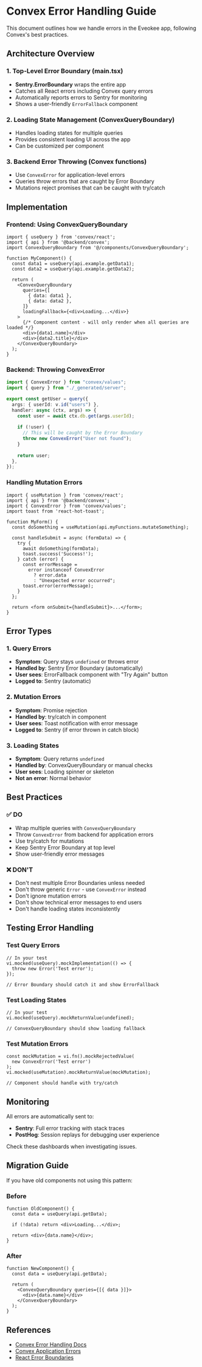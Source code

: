 # Convex Error Handling Guide

This document outlines how we handle errors in the Eveokee app, following Convex's best practices.

## Architecture Overview

### 1. **Top-Level Error Boundary** (main.tsx)
- **Sentry.ErrorBoundary** wraps the entire app
- Catches all React errors including Convex query errors
- Automatically reports errors to Sentry for monitoring
- Shows a user-friendly `ErrorFallback` component

### 2. **Loading State Management** (ConvexQueryBoundary)
- Handles loading states for multiple queries
- Provides consistent loading UI across the app
- Can be customized per component

### 3. **Backend Error Throwing** (Convex functions)
- Use `ConvexError` for application-level errors
- Queries throw errors that are caught by Error Boundary
- Mutations reject promises that can be caught with try/catch

## Implementation

### Frontend: Using ConvexQueryBoundary

```tsx
import { useQuery } from 'convex/react';
import { api } from '@backend/convex';
import ConvexQueryBoundary from '@/components/ConvexQueryBoundary';

function MyComponent() {
  const data1 = useQuery(api.example.getData1);
  const data2 = useQuery(api.example.getData2);

  return (
    <ConvexQueryBoundary 
      queries={[
        { data: data1 },
        { data: data2 },
      ]}
      loadingFallback={<div>Loading...</div>}
    >
      {/* Component content - will only render when all queries are loaded */}
      <div>{data1.name}</div>
      <div>{data2.title}</div>
    </ConvexQueryBoundary>
  );
}
```

### Backend: Throwing ConvexError

```typescript
import { ConvexError } from "convex/values";
import { query } from "./_generated/server";

export const getUser = query({
  args: { userId: v.id("users") },
  handler: async (ctx, args) => {
    const user = await ctx.db.get(args.userId);
    
    if (!user) {
      // This will be caught by the Error Boundary
      throw new ConvexError("User not found");
    }
    
    return user;
  },
});
```

### Handling Mutation Errors

```tsx
import { useMutation } from 'convex/react';
import { api } from '@backend/convex';
import { ConvexError } from 'convex/values';
import toast from 'react-hot-toast';

function MyForm() {
  const doSomething = useMutation(api.myFunctions.mutateSomething);

  const handleSubmit = async (formData) => {
    try {
      await doSomething(formData);
      toast.success('Success!');
    } catch (error) {
      const errorMessage =
        error instanceof ConvexError
          ? error.data
          : "Unexpected error occurred";
      toast.error(errorMessage);
    }
  };

  return <form onSubmit={handleSubmit}>...</form>;
}
```

## Error Types

### 1. Query Errors
- **Symptom**: Query stays `undefined` or throws error
- **Handled by**: Sentry Error Boundary (automatically)
- **User sees**: ErrorFallback component with "Try Again" button
- **Logged to**: Sentry (automatic)

### 2. Mutation Errors
- **Symptom**: Promise rejection
- **Handled by**: try/catch in component
- **User sees**: Toast notification with error message
- **Logged to**: Sentry (if error thrown in catch block)

### 3. Loading States
- **Symptom**: Query returns `undefined`
- **Handled by**: ConvexQueryBoundary or manual checks
- **User sees**: Loading spinner or skeleton
- **Not an error**: Normal behavior

## Best Practices

### ✅ DO
- Wrap multiple queries with `ConvexQueryBoundary`
- Throw `ConvexError` from backend for application errors
- Use try/catch for mutations
- Keep Sentry Error Boundary at top level
- Show user-friendly error messages

### ❌ DON'T
- Don't nest multiple Error Boundaries unless needed
- Don't throw generic `Error` - use `ConvexError` instead
- Don't ignore mutation errors
- Don't show technical error messages to end users
- Don't handle loading states inconsistently

## Testing Error Handling

### Test Query Errors
```tsx
// In your test
vi.mocked(useQuery).mockImplementation(() => {
  throw new Error('Test error');
});

// Error Boundary should catch it and show ErrorFallback
```

### Test Loading States
```tsx
// In your test
vi.mocked(useQuery).mockReturnValue(undefined);

// ConvexQueryBoundary should show loading fallback
```

### Test Mutation Errors
```tsx
const mockMutation = vi.fn().mockRejectedValue(
  new ConvexError('Test error')
);
vi.mocked(useMutation).mockReturnValue(mockMutation);

// Component should handle with try/catch
```

## Monitoring

All errors are automatically sent to:
- **Sentry**: Full error tracking with stack traces
- **PostHog**: Session replays for debugging user experience

Check these dashboards when investigating issues.

## Migration Guide

If you have old components not using this pattern:

### Before
```tsx
function OldComponent() {
  const data = useQuery(api.getData);
  
  if (!data) return <div>Loading...</div>;
  
  return <div>{data.name}</div>;
}
```

### After
```tsx
function NewComponent() {
  const data = useQuery(api.getData);
  
  return (
    <ConvexQueryBoundary queries={[{ data }]}>
      <div>{data.name}</div>
    </ConvexQueryBoundary>
  );
}
```

## References

- [Convex Error Handling Docs](https://docs.convex.dev/functions/error-handling/)
- [Convex Application Errors](https://docs.convex.dev/functions/error-handling/application-errors)
- [React Error Boundaries](https://react.dev/reference/react/Component#catching-rendering-errors-with-an-error-boundary)

